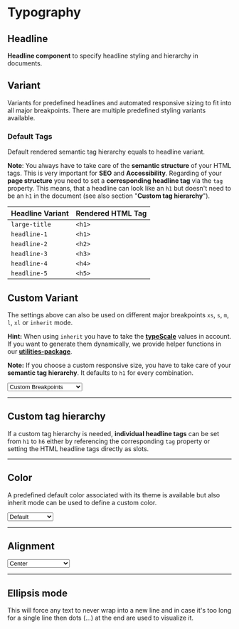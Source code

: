 # Typography

## Headline

**Headline component** to specify headline styling and hierarchy in documents.

## Variant
Variants for predefined headlines and automated responsive sizing to fit into all major breakpoints. 
There are multiple predefined styling variants available. 

<Playground :markup="variant" :config="config"></Playground>

### Default Tags
Default rendered semantic tag hierarchy equals to headline variant.

**Note**: You always have to take care of the **semantic structure** of your HTML tags. This is very important for **SEO** and **Accessibility**.
Regarding of your **page structure** you need to set a **corresponding headline tag** via the `tag` property. This means, that a headline can look like an `h1` but doesn't need to be an `h1` in the document (see also section "**Custom tag hierarchy**").

| Headline Variant | Rendered HTML Tag |
| ---------------- | ----------------- |
| `large-title`    | `<h1>`            |
| `headline-1`     | `<h1>`            |
| `headline-2`     | `<h2>`            |
| `headline-3`     | `<h3>`            |
| `headline-4`     | `<h4>`            |
| `headline-5`     | `<h5>`            |

## Custom Variant

The settings above can also be used on different major breakpoints `xs`, `s`, `m`, `l`, `xl` or `inherit` mode.

**Hint:** When using `inherit` you have to take the **[typeScale](#/components/typography#usage)** values in account. If you want to generate them dynamically, we provide
helper functions in our **[utilities-package](#/utilities/js#helper)**.

**Note:** If you choose a custom responsive size, you have to take care of your **semantic tag hierarchy**. It defaults to `h1` for every combination.

<Playground :markup="customVariantMarkup" :config="config">
 <select v-model="customVariant">
    <option disabled>Select an custom variant</option>
    <option value="{ base: 'small', l: 'medium' }" selected>Custom Breakpoints</option>
    <option value="inherit">Inherit</option>
  </select>
</Playground>

---

## Custom tag hierarchy
If a custom tag hierarchy is needed, **individual headline tags** can be set from `h1` to `h6` either by referencing the corresponding `tag` property or setting the HTML headline tags directly as slots. 

<Playground :markup="customTagHierarchy" :config="config"></Playground>

---

## Color
A predefined default color associated with its theme is available but also inherit mode can be used to define a custom color.

<Playground :markup="colorMarkup" :config="config">
  <select @change="color = $event.target.value">
    <option disabled>Select a color</option>
    <option value="default" selected>Default</option>
    <option value="inherit">Inherit</option>
  </select>
</Playground>

---

## Alignment

<Playground :markup="alignment" :config="config">
  <select @change="align = $event.target.value">
    <option disabled>Select an alignment</option>
    <option value="left">Left</option>
    <option value="center" selected>Center</option>
    <option value="right">Right</option>
  </select>
</Playground>

---

## Ellipsis mode
This will force any text to never wrap into a new line and in case it's too long for a single line then dots (…) at the end are used to visualize it.

<Playground :markup="ellipsisMode" :config="config"></Playground>

<script lang="ts">
  import Vue from 'vue';
  import Component from 'vue-class-component';
  import {HEADLINE_VARIANTS} from './headlineUtils';
  
  const sentence = 'The quick brown fox jumps over the lazy dog';
  
  @Component
  export default class Code extends Vue {
    config = { themeable: true };

    customVariant = "{ base: 'small', l: 'medium' }";
    color = 'default';
    align = 'center';

    variant = HEADLINE_VARIANTS.map((item) => `<p-headline variant="${item}">${sentence}</p-headline>`).join('\n');

    get customVariantMarkup() {
      const style = this.customVariant === 'inherit' ? ' style="font-size: 3.75rem;"' : '';
      return `<p-headline variant="${this.customVariant}"${style}>${sentence}</p-headline>`;
    }

    customTagHierarchy =
`<p-headline variant="headline-1" tag="h3">${sentence}</p-headline>
<p-headline variant="headline-3" tag="h1">${sentence}</p-headline>
<p-headline variant="headline-1">
  <h3>${sentence}</h3>
</p-headline>
<p-headline variant="headline-3">
  <h1>${sentence}</h1>
</p-headline>`;

    get colorMarkup() {
      const style = this.color === 'inherit' ? ' style="color: deeppink;"' : '';
      return `<p-headline variant="headline-3" color="${this.color}"${style}>${sentence}</p-headline>`
    }
 
    get alignment() {
      return `<p-headline variant="headline-3" align="${this.align}">${sentence}</p-headline>`;
    }
    
    ellipsisMode =
`<p-headline variant="headline-3" ellipsis="true">Lorem ipsum dolor sit amet, consetetur sadipscing elitr, sed diam nonumy eirmod tempor invidunt ut labore et dolore magna aliquyam erat, sed diam voluptua. At vero eos et accusam et justo duo dolores et ea rebum.</p-headline>`;
  }
</script>